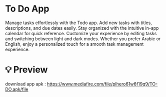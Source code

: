 # To Do App

Manage tasks effortlessly with the Todo app. Add new tasks with titles, descriptions, and due dates easily.
Stay organized with the intuitive in-app calendar for quick reference.
Customize your experience by editing tasks and switching between light and dark modes.
Whether you prefer Arabic or English, enjoy a personalized touch for a smooth task management experience.

# 💡 Preview
download app apk : https://www.mediafire.com/file/plhero61w6f19q9/TO-DO.apk/file

